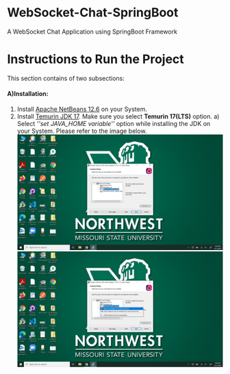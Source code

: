 # WebSocket-Chat-SpringBoot
A WebSocket Chat Application using SpringBoot Framework

# Instructions to Run the Project

This section contains of two subsections:

#### A)Installation:
1. Install [Apache NetBeans 12.6](https://netbeans.apache.org/download/index.html) on your System.
2. Install [Temurin JDK 17](https://adoptium.net/?variant=openjdk17&jvmVariant=hotspot). Make sure you select **Temurin 17(LTS)** option.
  a) Select *''set JAVA_HOME variable''* option while installing the JDK on your System. Please refer to the image below.
    ![JDKPAth](/Images/Installation/JDKtoPath1.jpeg)
    ![JDKPathSet](/Images/Installation/JDKtoPath2.jpeg)
